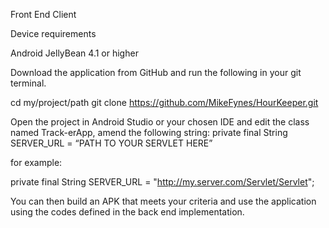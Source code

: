 Front End Client

Device requirements

Android JellyBean 4.1 or higher

Download the application from GitHub and run the following in your git terminal.

cd my/project/path 
git clone https://github.com/MikeFynes/HourKeeper.git


Open the project in Android Studio or your chosen IDE and edit the class named Track-erApp, amend the following string:
private final String SERVER_URL = “PATH TO YOUR SERVLET HERE”


for example:

private final String SERVER_URL = "http://my.server.com/Servlet/Servlet";


You can then build an APK that meets your criteria and use the application using the codes defined in the back end implementation.
